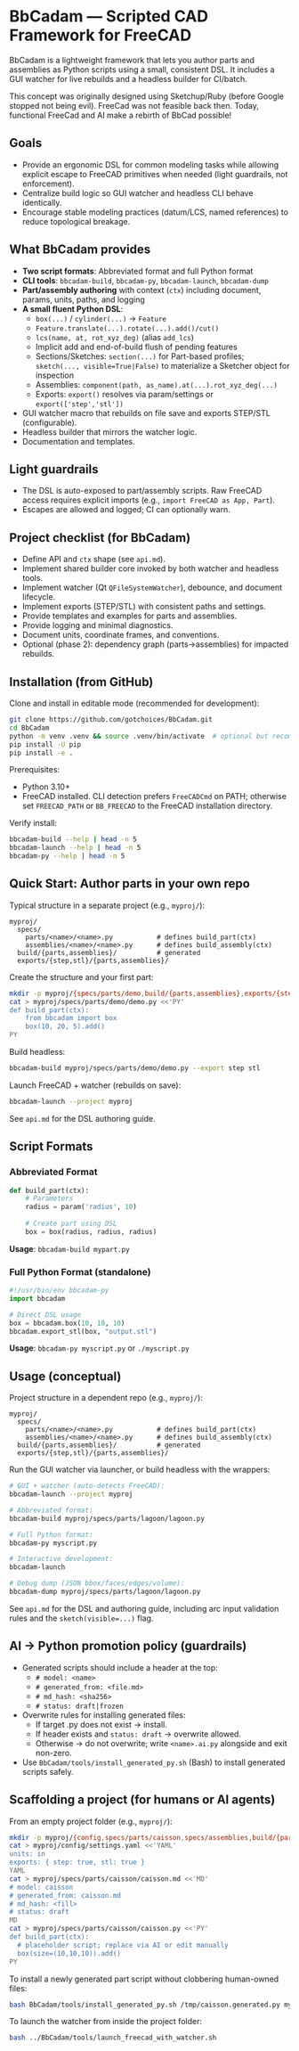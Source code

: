 # BbCadam — Scripted CAD Framework for FreeCAD

BbCadam is a lightweight framework that lets you author parts and assemblies as Python scripts using a small, consistent DSL. It includes a GUI watcher for live rebuilds and a headless builder for CI/batch.

This concept was originally designed using Sketchup/Ruby (before Google stopped not being evil).  FreeCad was not feasible back then.  Today, functional FreeCad and AI make a rebirth of BbCad possible!

## Goals
- Provide an ergonomic DSL for common modeling tasks while allowing explicit escape to FreeCAD primitives when needed (light guardrails, not enforcement).
- Centralize build logic so GUI watcher and headless CLI behave identically.
- Encourage stable modeling practices (datum/LCS, named references) to reduce topological breakage.

## What BbCadam provides
- **Two script formats**: Abbreviated format and full Python format
- **CLI tools**: `bbcadam-build`, `bbcadam-py`, `bbcadam-launch`, `bbcadam-dump`
- **Part/assembly authoring** with context (`ctx`) including document, params, units, paths, and logging
- **A small fluent Python DSL**:
  - `box(...)` / `cylinder(...)` → `Feature`
  - `Feature.translate(...).rotate(...).add()/cut()`
  - `lcs(name, at, rot_xyz_deg)` (alias `add_lcs`)
  - Implicit add and end-of-build flush of pending features
  - Sections/Sketches: `section(...)` for Part-based profiles; `sketch(..., visible=True|False)` to materialize a Sketcher object for inspection
  - Assemblies: `component(path, as_name).at(...).rot_xyz_deg(...)`
  - Exports: `export()` resolves via param/settings or `export(['step','stl'])`
- GUI watcher macro that rebuilds on file save and exports STEP/STL (configurable).
- Headless builder that mirrors the watcher logic.
- Documentation and templates.

## Light guardrails
- The DSL is auto-exposed to part/assembly scripts. Raw FreeCAD access requires explicit imports (e.g., `import FreeCAD as App, Part`).
- Escapes are allowed and logged; CI can optionally warn.

## Project checklist (for BbCadam)
- Define API and `ctx` shape (see `api.md`).
- Implement shared builder core invoked by both watcher and headless tools.
- Implement watcher (Qt `QFileSystemWatcher`), debounce, and document lifecycle.
- Implement exports (STEP/STL) with consistent paths and settings.
- Provide templates and examples for parts and assemblies.
- Provide logging and minimal diagnostics.
- Document units, coordinate frames, and conventions.
- Optional (phase 2): dependency graph (parts→assemblies) for impacted rebuilds.

## Installation (from GitHub)

Clone and install in editable mode (recommended for development):

```bash
git clone https://github.com/gotchoices/BbCadam.git
cd BbCadam
python -m venv .venv && source .venv/bin/activate  # optional but recommended
pip install -U pip
pip install -e .
```

Prerequisites:

- Python 3.10+
- FreeCAD installed. CLI detection prefers `FreeCADCmd` on PATH; otherwise set `FREECAD_PATH` or `BB_FREECAD` to the FreeCAD installation directory.

Verify install:

```bash
bbcadam-build --help | head -n 5
bbcadam-launch --help | head -n 5
bbcadam-py --help | head -n 5
```

## Quick Start: Author parts in your own repo

Typical structure in a separate project (e.g., `myproj/`):

```
myproj/
  specs/
    parts/<name>/<name>.py           # defines build_part(ctx)
    assemblies/<name>/<name>.py      # defines build_assembly(ctx)
  build/{parts,assemblies}/          # generated
  exports/{step,stl}/{parts,assemblies}/
```

Create the structure and your first part:

```bash
mkdir -p myproj/{specs/parts/demo,build/{parts,assemblies},exports/{step,stl}/{parts,assemblies}}
cat > myproj/specs/parts/demo/demo.py <<'PY'
def build_part(ctx):
    from bbcadam import box
    box(10, 20, 5).add()
PY
```

Build headless:

```bash
bbcadam-build myproj/specs/parts/demo/demo.py --export step stl
```

Launch FreeCAD + watcher (rebuilds on save):

```bash
bbcadam-launch --project myproj
```

See `api.md` for the DSL authoring guide.

## Script Formats

### Abbreviated Format
```python
def build_part(ctx):
    # Parameters
    radius = param('radius', 10)
    
    # Create part using DSL
    box = box(radius, radius, radius)
```

**Usage**: `bbcadam-build mypart.py`

### Full Python Format (standalone)
```python
#!/usr/bin/env bbcadam-py
import bbcadam

# Direct DSL usage
box = bbcadam.box(10, 10, 10)
bbcadam.export_stl(box, "output.stl")
```

**Usage**: `bbcadam-py myscript.py` or `./myscript.py`

## Usage (conceptual)
Project structure in a dependent repo (e.g., `myproj/`):
```
myproj/
  specs/
    parts/<name>/<name>.py           # defines build_part(ctx)
    assemblies/<name>/<name>.py      # defines build_assembly(ctx)
  build/{parts,assemblies}/          # generated
  exports/{step,stl}/{parts,assemblies}/
```

Run the GUI watcher via launcher, or build headless with the wrappers:
```bash
# GUI + watcher (auto-detects FreeCAD):
bbcadam-launch --project myproj

# Abbreviated format:
bbcadam-build myproj/specs/parts/lagoon/lagoon.py

# Full Python format:
bbcadam-py myscript.py

# Interactive development:
bbcadam-launch

# Debug dump (JSON bbox/faces/edges/volume):
bbcadam-dump myproj/specs/parts/lagoon/lagoon.py
```

See `api.md` for the DSL and authoring guide, including arc input validation rules and the `sketch(visible=...)` flag.

## AI → Python promotion policy (guardrails)
- Generated scripts should include a header at the top:
  - `# model: <name>`
  - `# generated_from: <file.md>`
  - `# md_hash: <sha256>`
  - `# status: draft|frozen`
- Overwrite rules for installing generated files:
  - If target .py does not exist → install.
  - If header exists and `status: draft` → overwrite allowed.
  - Otherwise → do not overwrite; write `<name>.ai.py` alongside and exit non-zero.
- Use `BbCadam/tools/install_generated_py.sh` (Bash) to install generated scripts safely.

## Scaffolding a project (for humans or AI agents)
From an empty project folder (e.g., `myproj/`):
```bash
mkdir -p myproj/{config,specs/parts/caisson,specs/assemblies,build/{parts,assemblies},exports/{step,stl}/{parts,assemblies}}
cat > myproj/config/settings.yaml <<'YAML'
units: in
exports: { step: true, stl: true }
YAML
cat > myproj/specs/parts/caisson/caisson.md <<'MD'
# model: caisson
# generated_from: caisson.md
# md_hash: <fill>
# status: draft
MD
cat > myproj/specs/parts/caisson/caisson.py <<'PY'
def build_part(ctx):
  # placeholder script; replace via AI or edit manually
  box(size=(10,10,10)).add()
PY
```

To install a newly generated part script without clobbering human-owned files:
```bash
bash BbCadam/tools/install_generated_py.sh /tmp/caisson.generated.py myproj/specs/parts/caisson/caisson.py
```

To launch the watcher from inside the project folder:
```bash
bash ../BbCadam/tools/launch_freecad_with_watcher.sh
```



